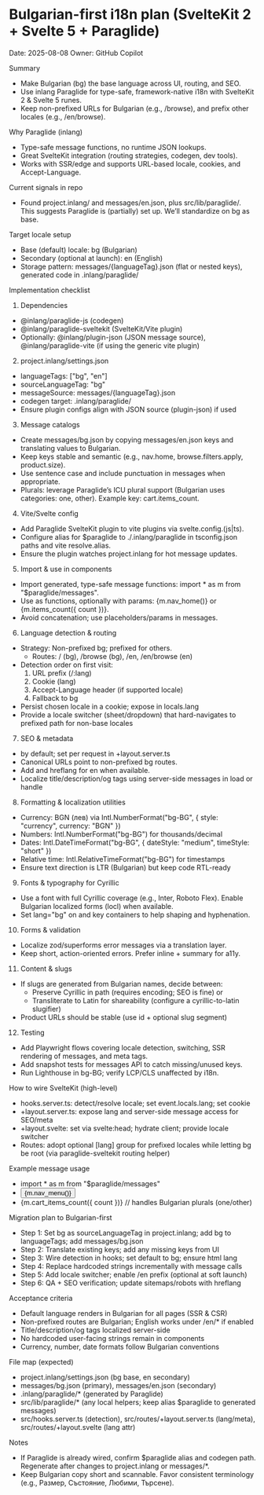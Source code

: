 # Bulgarian-first i18n plan (SvelteKit 2 + Svelte 5 + Paraglide)

Date: 2025-08-08
Owner: GitHub Copilot

Summary
- Make Bulgarian (bg) the base language across UI, routing, and SEO.
- Use inlang Paraglide for type-safe, framework-native i18n with SvelteKit 2 & Svelte 5 runes.
- Keep non-prefixed URLs for Bulgarian (e.g., /browse), and prefix other locales (e.g., /en/browse).

Why Paraglide (inlang)
- Type-safe message functions, no runtime JSON lookups.
- Great SvelteKit integration (routing strategies, codegen, dev tools).
- Works with SSR/edge and supports URL-based locale, cookies, and Accept-Language.

Current signals in repo
- Found project.inlang/ and messages/en.json, plus src/lib/paraglide/. This suggests Paraglide is (partially) set up. We’ll standardize on bg as base.

Target locale setup
- Base (default) locale: bg (Bulgarian)
- Secondary (optional at launch): en (English)
- Storage pattern: messages/{languageTag}.json (flat or nested keys), generated code in .inlang/paraglide/

Implementation checklist
1) Dependencies
- @inlang/paraglide-js (codegen)
- @inlang/paraglide-sveltekit (SvelteKit/Vite plugin)
- Optionally: @inlang/plugin-json (JSON message source), @inlang/paraglide-vite (if using the generic vite plugin)

2) project.inlang/settings.json
- languageTags: ["bg", "en"]
- sourceLanguageTag: "bg"
- messageSource: messages/{languageTag}.json
- codegen target: .inlang/paraglide/
- Ensure plugin configs align with JSON source (plugin-json) if used

3) Message catalogs
- Create messages/bg.json by copying messages/en.json keys and translating values to Bulgarian.
- Keep keys stable and semantic (e.g., nav.home, browse.filters.apply, product.size).
- Use sentence case and include punctuation in messages when appropriate.
- Plurals: leverage Paraglide’s ICU plural support (Bulgarian uses categories: one, other). Example key: cart.items_count.

4) Vite/Svelte config
- Add Paraglide SvelteKit plugin to vite plugins via svelte.config.(js|ts).
- Configure alias for $paraglide to ./.inlang/paraglide in tsconfig.json paths and vite resolve.alias.
- Ensure the plugin watches project.inlang for hot message updates.

5) Import & use in components
- Import generated, type-safe message functions: import * as m from "$paraglide/messages".
- Use as functions, optionally with params: {m.nav_home()} or {m.items_count({ count })}.
- Avoid concatenation; use placeholders/params in messages.

6) Language detection & routing
- Strategy: Non-prefixed bg; prefixed for others.
  - Routes: / (bg), /browse (bg), /en, /en/browse (en)
- Detection order on first visit:
  1. URL prefix (/:lang)
  2. Cookie (lang)
  3. Accept-Language header (if supported locale)
  4. Fallback to bg
- Persist chosen locale in a cookie; expose in locals.lang
- Provide a locale switcher (sheet/dropdown) that hard-navigates to prefixed path for non-base locales

7) SEO & metadata
- <html lang="bg"> by default; set per request in +layout.server.ts
- Canonical URLs point to non-prefixed bg routes.
- Add <link rel="alternate" hreflang="bg" href="/path" /> and hreflang for en when available.
- Localize title/description/og tags using server-side messages in load or handle

8) Formatting & localization utilities
- Currency: BGN (лев) via Intl.NumberFormat("bg-BG", { style: "currency", currency: "BGN" })
- Numbers: Intl.NumberFormat("bg-BG") for thousands/decimal
- Dates: Intl.DateTimeFormat("bg-BG", { dateStyle: "medium", timeStyle: "short" })
- Relative time: Intl.RelativeTimeFormat("bg-BG") for timestamps
- Ensure text direction is LTR (Bulgarian) but keep code RTL-ready

9) Fonts & typography for Cyrillic
- Use a font with full Cyrillic coverage (e.g., Inter, Roboto Flex). Enable Bulgarian localized forms (locl) when available.
- Set lang="bg" on <html> and key containers to help shaping and hyphenation.

10) Forms & validation
- Localize zod/superforms error messages via a translation layer.
- Keep short, action-oriented errors. Prefer inline + summary for a11y.

11) Content & slugs
- If slugs are generated from Bulgarian names, decide between:
  - Preserve Cyrillic in path (requires encoding; SEO is fine) or
  - Transliterate to Latin for shareability (configure a cyrillic-to-latin slugifier)
- Product URLs should be stable (use id + optional slug segment)

12) Testing
- Add Playwright flows covering locale detection, switching, SSR rendering of messages, and meta tags.
- Add snapshot tests for messages API to catch missing/unused keys.
- Run Lighthouse in bg-BG; verify LCP/CLS unaffected by i18n.

How to wire SvelteKit (high-level)
- hooks.server.ts: detect/resolve locale; set event.locals.lang; set cookie
- +layout.server.ts: expose lang and server-side message access for SEO/meta
- +layout.svelte: set <html lang={data.lang}> via svelte:head; hydrate client; provide locale switcher
- Routes: adopt optional [lang] group for prefixed locales while letting bg be root (via paraglide-sveltekit routing helper)

Example message usage
- import * as m from "$paraglide/messages"
- <button aria-label={m.nav_open_menu()}>{m.nav_menu()}</button>
- {m.cart_items_count({ count })} // handles Bulgarian plurals (one/other)

Migration plan to Bulgarian-first
- Step 1: Set bg as sourceLanguageTag in project.inlang; add bg to languageTags; add messages/bg.json
- Step 2: Translate existing keys; add any missing keys from UI
- Step 3: Wire detection in hooks; set default to bg; ensure html lang
- Step 4: Replace hardcoded strings incrementally with message calls
- Step 5: Add locale switcher; enable /en prefix (optional at soft launch)
- Step 6: QA + SEO verification; update sitemaps/robots with hreflang

Acceptance criteria
- Default language renders in Bulgarian for all pages (SSR & CSR)
- Non-prefixed routes are Bulgarian; English works under /en/* if enabled
- Title/description/og tags localized server-side
- No hardcoded user-facing strings remain in components
- Currency, number, date formats follow Bulgarian conventions

File map (expected)
- project.inlang/settings.json (bg base, en secondary)
- messages/bg.json (primary), messages/en.json (secondary)
- .inlang/paraglide/* (generated by Paraglide)
- src/lib/paraglide/* (any local helpers; keep alias $paraglide to generated messages)
- src/hooks.server.ts (detection), src/routes/+layout.server.ts (lang/meta), src/routes/+layout.svelte (lang attr)

Notes
- If Paraglide is already wired, confirm $paraglide alias and codegen path. Regenerate after changes to project.inlang or messages/*.
- Keep Bulgarian copy short and scannable. Favor consistent terminology (e.g., Размер, Състояние, Любими, Търсене).
